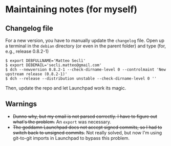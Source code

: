 

Maintaining notes (for myself)
====================

Changelog file
--------------
For a new version, you have to manually update the `changelog` file. Open up a terminal in the `debian` directory (or even in the parent folder) and type (for, e.g., release 0.8.2-1)

    $ export DEBFULLNAME='Matteo Seclì'
    $ export DEBEMAIL='secli.matteo@gmail.com'
    $ dch --newversion 0.8.2-1 --check-dirname-level 0 --controlmaint 'New upstream release (0.8.2-1)'
    $ dch --release --distribution unstable --check-dirname-level 0 ''

Then, update the repo and let Launchpad work its magic.

Warnings
--------
* ~~Dunno why, but my email is not parsed correctly. I have to figure out what's the problem.~~ An `export` was necessary.
* ~~The goddamn Launchpad does not accept signed commits, so I had to switch back to unsigned commits.~~ Not really solved, but now I'm using git-to-git imports in Launchpad to bypass this problem.
